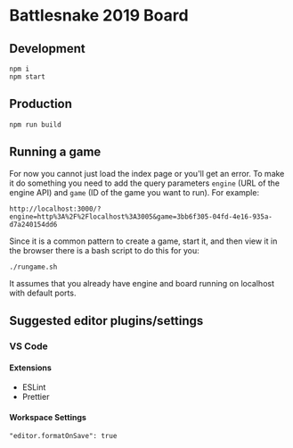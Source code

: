 # Battlesnake 2019 Board

## Development

```
npm i
npm start
```

## Production

```
npm run build
```

## Running a game

For now you cannot just load the index page or you'll get an error. To make it
do something you need to add the query parameters `engine` (URL of the engine
API) and `game` (ID of the game you want to run). For example:

```
http://localhost:3000/?engine=http%3A%2F%2Flocalhost%3A3005&game=3bb6f305-04fd-4e16-935a-d7a240154dd6
```

Since it is a common pattern to create a game, start it, and then view it in
the browser there is a bash script to do this for you:

```
./rungame.sh
```

It assumes that you already have engine and board running on localhost with
default ports.

## Suggested editor plugins/settings

### VS Code

#### Extensions

* ESLint
* Prettier

#### Workspace Settings

```
"editor.formatOnSave": true
```
